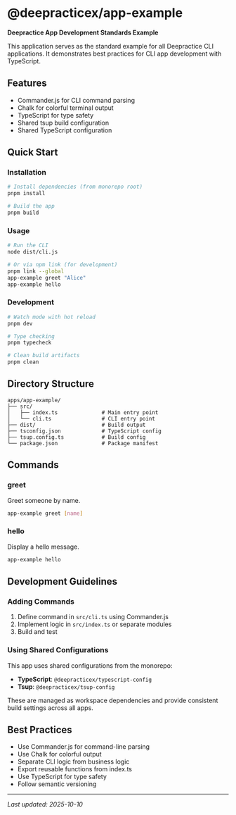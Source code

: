 # @deepracticex/app-example

**Deepractice App Development Standards Example**

This application serves as the standard example for all Deepractice CLI applications. It demonstrates best practices for CLI app development with TypeScript.

## Features

- Commander.js for CLI command parsing
- Chalk for colorful terminal output
- TypeScript for type safety
- Shared tsup build configuration
- Shared TypeScript configuration

## Quick Start

### Installation

```bash
# Install dependencies (from monorepo root)
pnpm install

# Build the app
pnpm build
```

### Usage

```bash
# Run the CLI
node dist/cli.js

# Or via npm link (for development)
pnpm link --global
app-example greet "Alice"
app-example hello
```

### Development

```bash
# Watch mode with hot reload
pnpm dev

# Type checking
pnpm typecheck

# Clean build artifacts
pnpm clean
```

## Directory Structure

```
apps/app-example/
├── src/
│   ├── index.ts              # Main entry point
│   └── cli.ts                # CLI entry point
├── dist/                     # Build output
├── tsconfig.json             # TypeScript config
├── tsup.config.ts            # Build config
└── package.json              # Package manifest
```

## Commands

### greet

Greet someone by name.

```bash
app-example greet [name]
```

### hello

Display a hello message.

```bash
app-example hello
```

## Development Guidelines

### Adding Commands

1. Define command in `src/cli.ts` using Commander.js
2. Implement logic in `src/index.ts` or separate modules
3. Build and test

### Using Shared Configurations

This app uses shared configurations from the monorepo:

- **TypeScript**: `@deepracticex/typescript-config`
- **Tsup**: `@deepracticex/tsup-config`

These are managed as workspace dependencies and provide consistent build settings across all apps.

## Best Practices

- Use Commander.js for command-line parsing
- Use Chalk for colorful output
- Separate CLI logic from business logic
- Export reusable functions from index.ts
- Use TypeScript for type safety
- Follow semantic versioning

---

_Last updated: 2025-10-10_
